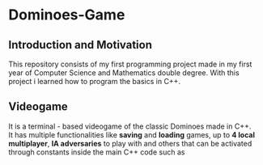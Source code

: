 # Dominoes-Game
## Introduction and Motivation
This repository consists of my first programming project made in my first year of Computer Science and Mathematics double degree. With this project i learned how to program the basics in C++.  
## Videogame
It is a terminal - based videogame of the classic Dominoes made in C++.  
It has multiple functionalities like **saving** and **loading** games, up to **4 local multiplayer**, **IA adversaries** to play with and others that can be activated through constants inside the main C++ code such as 
